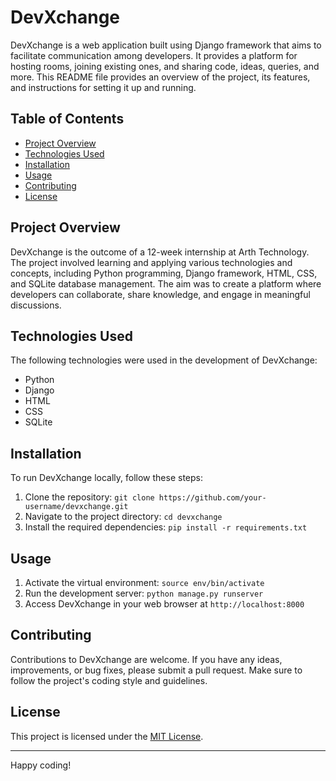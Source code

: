 # DevXchange

DevXchange is a web application built using Django framework that aims to facilitate communication among developers. It provides a platform for hosting rooms, joining existing ones, and sharing code, ideas, queries, and more. This README file provides an overview of the project, its features, and instructions for setting it up and running.

## Table of Contents
- [Project Overview](#project-overview)
- [Technologies Used](#technologies-used)
- [Installation](#installation)
- [Usage](#usage)
- [Contributing](#contributing)
- [License](#license)

## Project Overview
DevXchange is the outcome of a 12-week internship at Arth Technology. The project involved learning and applying various technologies and concepts, including Python programming, Django framework, HTML, CSS, and SQLite database management. The aim was to create a platform where developers can collaborate, share knowledge, and engage in meaningful discussions.

## Technologies Used
The following technologies were used in the development of DevXchange:
- Python
- Django
- HTML
- CSS
- SQLite

## Installation
To run DevXchange locally, follow these steps:
1. Clone the repository: `git clone https://github.com/your-username/devxchange.git`
2. Navigate to the project directory: `cd devxchange`
3. Install the required dependencies: `pip install -r requirements.txt`

## Usage
1. Activate the virtual environment: `source env/bin/activate`
2. Run the development server: `python manage.py runserver`
3. Access DevXchange in your web browser at `http://localhost:8000`

## Contributing
Contributions to DevXchange are welcome. If you have any ideas, improvements, or bug fixes, please submit a pull request. Make sure to follow the project's coding style and guidelines.

## License
This project is licensed under the [MIT License](LICENSE).

---

Happy coding!
